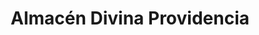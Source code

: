 ---
title: "Almacén Divina Providencia"
url: /san-miguel/almacen-divina-providencia/
shop: Supermarkt
---